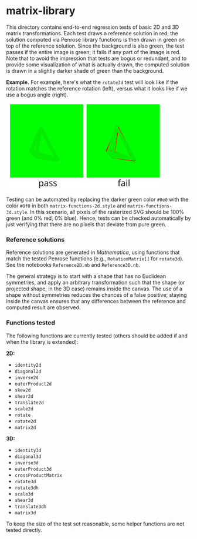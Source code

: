 # matrix-library

This directory contains end-to-end regression tests of basic 2D and 3D matrix transformations.  Each test draws a reference solution in red; the solution computed via Penrose library functions is then drawn in green on top of the reference solution.  Since the background is also green, the test passes if the entire image is green; it fails if any part of the image is red.  Note that to avoid the impression that tests are bogus or redundant, and to provide some visualization of what is actually drawn, the computed solution is drawn in a slightly darker shade of green than the background.

**Example.** For example, here's what the `rotate3d` test will look like if the rotation matches the reference rotation (left), versus what it looks like if we use a bogus angle (right).

![Example of how a test passing/failing would look](test-example.svg)

Testing can be automated by replacing the darker green color `#0e0` with the color `#0f0` in both `matrix-functions-2d.style` and `matrix-functions-3d.style`.  In this scenario, all pixels of the rasterized SVG should be 100% green (and 0% red, 0% blue).  Hence, tests can be checked automatically by just verifying that there are no pixels that deviate from pure green.

### Reference solutions

Reference solutions are generated in _Mathematica_, using functions that match the tested Penrose functions (e.g., `RotationMatrix[]` for `rotate3d`).  See the notebooks `Reference2D.nb` and `Reference3D.nb`.

The general strategy is to start with a shape that has no Euclidean symmetries, and apply an arbitrary transformation such that the shape (or projected shape, in the 3D case) remains inside the canvas.  The use of a shape without symmetries reduces the chances of a false positive; staying inside the canvas ensures that any differences between the reference and computed result are observed.

### Functions tested

The following functions are currently tested (others should be added if and when the library is extended):

**2D:**

- `identity2d`
- `diagonal2d`
- `inverse2d`
- `outerProduct2d`
- `skew2d`
- `shear2d`
- `translate2d`
- `scale2d`
- `rotate`
- `rotate2d`
- `matrix2d`

**3D:**

- `identity3d`
- `diagonal3d`
- `inverse3d`
- `outerProduct3d`
- `crossProductMatrix`
- `rotate3d`
- `rotate3dh`
- `scale3d`
- `shear3d`
- `translate3dh`
- `matrix3d`

To keep the size of the test set reasonable, some helper functions are not tested directly.

